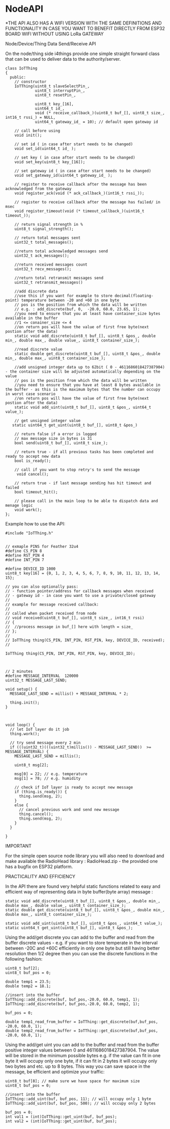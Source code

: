 # NodeAPI

*THE API ALSO HAS A WIFI VERSION WITH THE SAME DEFINITIONS AND FUNCTIONALITY IN CASE YOU WANT TO BENEFIT DIRECTLY FROM ESP32 BOARD WIFI WITHOUT USING LoRa GATEWAY

Node/Device/Thing  Data Send/Receive API 

On the node/thing side i4things provide one simple straight forward class that can be used to deliver data to the authority/server.
```
class IoTThing
{
  public:
    // constructor
    IoTThing(uint8_t slaveSelectPin_,
             uint8_t interruptPin_,
             uint8_t resetPin_,

             uint8_t key_[16],
             uint64_t id_,
             void (* receive_callback_)(uint8_t buf_[], uint8_t size_, int16_t rssi_) = NULL,
             uint64_t gateway_id_ = 10); // default open gateway id

    // call before using
    void init();

    // set id ( in case after start needs to be changed)
    void set_id(uint64_t id_ );

    // set key ( in case after start needs to be changed)
    void set_key(uint8_t key_[16]);

    // set gateway id ( in case after start needs to be changed)
    void set_gateway_id(uint64_t gateway_id_ );

    // register to receive callback after the message has been acknowledged from the gateway
    void register_ack(void (* ack_callback_)(int16_t rssi_));

    // register to receive callback after the message has failed/ in msec
    void register_timeout(void (* timeout_callback_)(uint16_t timeout_));

    // return signal strength in %
    uint8_t signal_strength();

    // return total messages sent
    uint32_t total_messages();

    //return total acknowledged messages send
    uint32_t ack_messages();

    //return received messages count
    uint32_t recv_messages();

    //return total retransmit messages send
    uint32_t retransmit_messages()

    //add discrete data
    //use this if you want for example to store decimal(floating-point) temperature between -20 and +60 in one byte
    // pos is the position from which the data will be written
    // e.g. : add_discrete(buf, 0,  -20.0, 60.0, 23.65, 1);
    //you need to ensure that you at least have container_size bytes available in the buffer
    //1 <= conainer_size <= 4
    //on return pos will have the value of first free byte(next postion after the data)
    static void add_discrete(uint8_t buf_[], uint8_t &pos_, double min_, double max_, double value_, uint8_t container_size_);

    //read discrete value
    static double get_discrete(uint8_t buf_[], uint8_t &pos_, double min_, double max_, uint8_t container_size_);

    //add unsigned integer data up to 62bit ( 0 - 4611686018427387904) - the container size will be adjusted automatically depending on the value
    // pos is the position from which the data will be written
    //you need to ensure that you have at least 8 bytes available in the buffer - as this is the maximum bytes that the number can occupy in worst case scenario
    //on return pos will have the value of first free byte(next postion after the data)
    static void add_uint(uint8_t buf_[], uint8_t &pos_, uint64_t value_);

    // get unsigned integer value
   static uint64_t get_uint(uint8_t buf_[], uint8_t &pos_)

    // return false if a error is logged
    // max message size in bytes is 31
    bool send(uint8_t buf_[], uint8_t size_);

    // return true - if all previous tasks has been completed and ready to accept new data
    bool is_ready();

    // call if you want to stop retry's to send the message
     void cancel();

    // return true - if last message sending has hit timeout and failed
    bool timeout_hit();

    // please call in the main loop to be able to dispatch data and menage logic
    void work();
};

```

Example how to use the API:

```
#include "IoTThing.h"


// exmaple PINS for Feather 32u4
#define CS_PIN 8
#define RST_PIN 4
#define INT_PIN 7

#define DEVICE_ID 1000
uint8_t key[16] = {0, 1, 2, 3, 4, 5, 6, 7, 8, 9, 10, 11, 12, 13, 14, 15};

// you can also optionally pass:
// - function pointer/address for callback messages when received
// - gateway id - in case you want to use a private/closed gateway
//
// example for message received callback:
//
// called when packet received from node
// void received(uint8_t buf_[], uint8_t size_, int16_t rssi)
// {
//  //process message in buf_[] here with length = size_ 
// };
//
// IoTThing thing(CS_PIN, INT_PIN, RST_PIN, key, DEVICE_ID, received);
//

IoTThing thing(CS_PIN, INT_PIN, RST_PIN, key, DEVICE_ID);



// 2 minutes
#define MESSAGE_INTERVAL  120000
uint32_t MESSAGE_LAST_SEND;

void setup() {
  MESSAGE_LAST_SEND = millis() + MESSAGE_INTERVAL * 2;

  thing.init();
}



void loop() {
  // let IoT layer do it job
  thing.work();

  // try send message every 2 min
  if (((uint32_t)(((uint32_t)millis()) - MESSAGE_LAST_SEND))  >= MESSAGE_INTERVAL) {
    MESSAGE_LAST_SEND = millis();

    uint8_t msg[2];

    msg[0] = 22; // e.g. temperature 
    msg[1] = 78; // e.g. humidity

    // check if IoT layer is ready to accept new message
    if (thing.is_ready()) {
      thing.send(msg, 2);
    }
    else {
      // cancel previous work and send new message
      thing.cancel();
      thing.send(msg, 2);
    }
  }

}

```
IMPORTANT

For the simple open source node library you will also need to download and make available the RadioHead library : RadioHead.zip - the provided one has a bugfix on ESP32 platform.

 

PRACTICALITY AND EFFICIENCY

In the API there are found very helpful static functions related to easy and efficient way of representing data in byte buffer(byte array) message :

```
static void add_discrete(uint8_t buf_[], uint8_t &pos_, double min_, double max_, double value_, uint8_t container_size_);
static double get_discrete(uint8_t buf_[], uint8_t &pos_, double min_, double max_, uint8_t container_size_);

static void add_uint(uint8_t buf_[], uint8_t &pos_, uint64_t value_);
static uint64_t get_uint(uint8_t buf_[], uint8_t &pos_);
```

Using the add/get discrete you can add to the buffer and read from the buffer discrete values - e.g. if you want to store temperate in the interval between -20C and +60C efficiently in only one byte but still having better resolution then 1/2 degree then you can use the discrete functions in the following fashion:

```
uint8_t buf[2];
uint8_t buf_pos = 0;

double temp1 = 23.5;
double temp2 = 18.1;

//insert into the buffer
IoTThing::add_discrete(buf, buf_pos,-20.0, 60.0, temp1, 1);
IoTThing::add_discrete(buf, buf_pos,-20.0, 60.0, temp2, 1);

buf_pos = 0;

double temp1_read_from_buffer = IoTThing::get_discrete(buf,buf_pos, -20.0, 60.0, 1);
double temp2_read_from_buffer = IoTThing::get_discrete(buf,buf_pos, -20.0, 60.0, 1);

```

Using the add/get uint you can add to the buffer and read from the buffer positive integer values between 0 and 4611686018427387904. The value will be stored in the minimum possible bytes e.g. if the value can fit in one byte it will occupy only one byte, if it can fit in 2 bytes it will occupy only two bytes and etc. up to 8 bytes. This way you can save space in the message, be efficient and optimize your traffic:

```
uint8_t buf[8]; // make sure we have space for maximum size
uint8_t buf_pos = 0;

//insert into the buffer
IoTThing::add_uint(buf, buf_pos, 11); // will occupy only 1 byte
IoTThing::add_uint(buf, buf_pos, 500); // will occupy only 2 bytes

buf_pos = 0;
int val1 = (int)IoTThing::get_uint(buf, buf_pos);
int val2 = (int)IoTThing::get_uint(buf, buf_pos);
```
